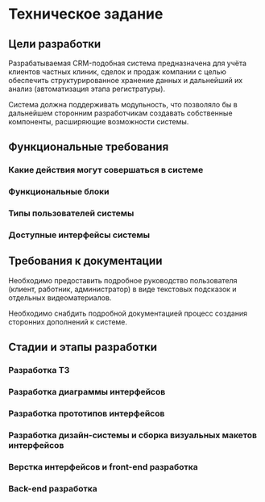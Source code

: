 # Техническое задание

## Цели разработки

Разрабатываемая CRM-подобная система предназначена для учёта клиентов частных клиник, сделок и продаж компании с целью обеспечить структурированное хранение данных и дальнейший их анализ (автоматизация этапа регистратуры).

Система должна поддерживать модульность, что позволяло бы в дальнейшем сторонним разработчикам создавать собственные компоненты, расширяющие возможности системы.

## Функциональные требования

### Какие действия могут совершаться в системе

### Функциональные блоки

### Типы пользователей системы

### Доступные интерфейсы системы

## Требования к документации

Необходимо предоставить подробное руководство пользователя (клиент, работник, администратор) в виде текстовых подсказок и отдельных видеоматериалов.

Необходимо снабдить подробной документацией процесс создания сторонних дополнений к системе.

## Стадии и этапы разработки

### Разработка ТЗ

### Разработка диаграммы интерфейсов

### Разработка прототипов интерфейсов

### Разработка дизайн-системы и сборка визуальных макетов интерфейсов

### Верстка интерфейсов и front-end разработка

### Back-end разработка
